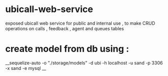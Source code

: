 # ubicall-web-service
exposed ubicall web service for public and internal use , to make CRUD operations on calls , feedback , agent and queues tables

# create model from db using :
__sequelize-auto -o "./storage/models" -d ubi -h localhost -u sand -p 3306 -x sand -e mysql __
